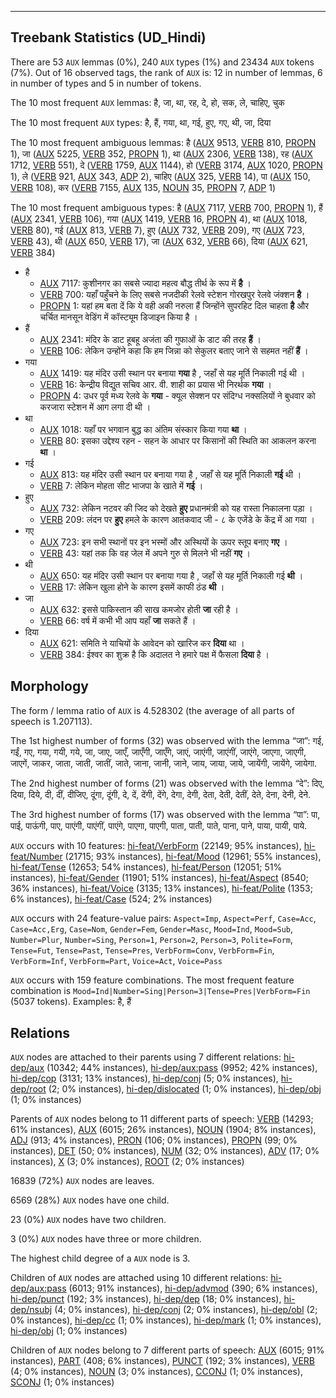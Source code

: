 

--------------------------------------------------------------------------------

## Treebank Statistics (UD_Hindi)

There are 53 `AUX` lemmas (0%), 240 `AUX` types (1%) and 23434 `AUX` tokens (7%).
Out of 16 observed tags, the rank of `AUX` is: 12 in number of lemmas, 6 in number of types and 5 in number of tokens.

The 10 most frequent `AUX` lemmas: है, जा, था, रह, दे, हो, सक, ले, चाहिए, चुक

The 10 most frequent `AUX` types:  है, हैं, गया, था, गई, हुए, गए, थी, जा, दिया

The 10 most frequent ambiguous lemmas: है ([AUX]() 9513, [VERB]() 810, [PROPN]() 1), जा ([AUX]() 5225, [VERB]() 352, [PROPN]() 1), था ([AUX]() 2306, [VERB]() 138), रह ([AUX]() 1712, [VERB]() 551), दे ([VERB]() 1759, [AUX]() 1144), हो ([VERB]() 3174, [AUX]() 1020, [PROPN]() 1), ले ([VERB]() 921, [AUX]() 343, [ADP]() 2), चाहिए ([AUX]() 325, [VERB]() 14), पा ([AUX]() 150, [VERB]() 108), कर ([VERB]() 7155, [AUX]() 135, [NOUN]() 35, [PROPN]() 7, [ADP]() 1)

The 10 most frequent ambiguous types:  है ([AUX]() 7117, [VERB]() 700, [PROPN]() 1), हैं ([AUX]() 2341, [VERB]() 106), गया ([AUX]() 1419, [VERB]() 16, [PROPN]() 4), था ([AUX]() 1018, [VERB]() 80), गई ([AUX]() 813, [VERB]() 7), हुए ([AUX]() 732, [VERB]() 209), गए ([AUX]() 723, [VERB]() 43), थी ([AUX]() 650, [VERB]() 17), जा ([AUX]() 632, [VERB]() 66), दिया ([AUX]() 621, [VERB]() 384)


* है
  * [AUX]() 7117: कुशीनगर का सबसे ज्‍यादा महत्‍व बौद्ध तीर्थ के रूप में <b>है</b> ।
  * [VERB]() 700: यहाँ पहुँचने के लिए सबसे नजदीकी रेलवे स्‍टेशन गोरखपुर रेलवे जंक्‍शन <b>है</b> ।
  * [PROPN]() 1: यहां हम बता दें कि ये वही अकी नरुला हैं जिन्होंने सुपरहिट दिल चाहता <b>है</b> और चर्चित मानसून वेडिंग में कॉस्ट्यूम डिजाइन किया है ।
* हैं
  * [AUX]() 2341: मंदिर के डाट हूबहू अजंता की गुफाओं के डाट की तरह <b>हैं</b> ।
  * [VERB]() 106: लेकिन उन्होंने कहा कि हम जिन्ना को सेकुलर बताए जाने से सहमत नहीं <b>हैं</b> ।
* गया
  * [AUX]() 1419: यह मंदिर उसी स्‍थान पर बनाया <b>गया</b> है , जहाँ से यह मूर्ति निकाली गई थी ।
  * [VERB]() 16: केन्द्रीय विद्युत सचिव आर. वी. शाही का प्रयास भी निरर्थक <b>गया</b> ।
  * [PROPN]() 4: उधर पूर्व मध्य रेलवे के <b>गया</b> - क्यूल सेक्शन पर संदिग्ध नक्सलियों ने बुधवार को करजारा स्टेशन में आग लगा दी थी ।
* था
  * [AUX]() 1018: यहाँ पर भगवान बुद्ध का अंतिम संस्‍कार किया गया <b>था</b> ।
  * [VERB]() 80: इसका उद्देश्य रहन - सहन के आधार पर किसानों की स्थिति का आकलन करना <b>था</b> ।
* गई
  * [AUX]() 813: यह मंदिर उसी स्‍थान पर बनाया गया है , जहाँ से यह मूर्ति निकाली <b>गई</b> थी ।
  * [VERB]() 7: लेकिन मोहता सीट भाजपा के खाते में <b>गई</b> ।
* हुए
  * [AUX]() 732: लेकिन नटवर की जिद को देखते <b>हुए</b> प्रधानमंत्री को यह रास्ता निकालना पड़ा ।
  * [VERB]() 209: लंदन पर <b>हुए</b> हमले के कारण आतंकवाद जी - ८ के एजेंडे के केंद्र में आ गया ।
* गए
  * [AUX]() 723: इन सभी स्‍थानों पर इन भस्‍मों और अस्‍थियों के ऊपर स्‍तूप बनाए <b>गए</b> ।
  * [VERB]() 43: यहां तक कि वह जेल में अपने गुरु से मिलने भी नहीं <b>गए</b> ।
* थी
  * [AUX]() 650: यह मंदिर उसी स्‍थान पर बनाया गया है , जहाँ से यह मूर्ति निकाली गई <b>थी</b> ।
  * [VERB]() 17: लेकिन खुला होने के कारण इसमें काफी ठंड <b>थी</b> ।
* जा
  * [AUX]() 632: इससे पाकिस्तान की साख कमजोर होती <b>जा</b> रही है ।
  * [VERB]() 66: वर्ष में कभी भी आप यहाँ <b>जा</b> सकते हैं ।
* दिया
  * [AUX]() 621: समिति ने याचियों के आवेदन को खारिज कर <b>दिया</b> था ।
  * [VERB]() 384: ईश्वर का शुक्र है कि अदालत ने हमारे पक्ष में फैसला <b>दिया</b> है ।

## Morphology

The form / lemma ratio of `AUX` is 4.528302 (the average of all parts of speech is 1.207113).

The 1st highest number of forms (32) was observed with the lemma “जा”: गई, गईं, गए, गया, गयी, गये, जा, जाए, जाएँ, जाएँगी, जाएँगे, जाएं, जाएंगी, जाएंगीं, जाएंगे, जाएगा, जाएगी, जाएगें, जाकर, जाता, जाती, जातीं, जाते, जाना, जानी, जाने, जाय, जाया, जाये, जायेंगी, जायेंगे, जायेगा.

The 2nd highest number of forms (21) was observed with the lemma “दे”: दिए, दिया, दिये, दी, दीं, दीजिए, दूंगा, दूंगी, दे, दें, देंगी, देंगे, देगा, देगी, देता, देती, देतीं, देते, देना, देनी, देने.

The 3rd highest number of forms (17) was observed with the lemma “पा”: पा, पाई, पाऊंगी, पाए, पाएंगी, पाएंगीं, पाएंगे, पाएगा, पाएगी, पाता, पाती, पाते, पाना, पाने, पाया, पायी, पाये.

`AUX` occurs with 10 features: [hi-feat/VerbForm]() (22149; 95% instances), [hi-feat/Number]() (21715; 93% instances), [hi-feat/Mood]() (12961; 55% instances), [hi-feat/Tense]() (12653; 54% instances), [hi-feat/Person]() (12051; 51% instances), [hi-feat/Gender]() (11901; 51% instances), [hi-feat/Aspect]() (8540; 36% instances), [hi-feat/Voice]() (3135; 13% instances), [hi-feat/Polite]() (1353; 6% instances), [hi-feat/Case]() (524; 2% instances)

`AUX` occurs with 24 feature-value pairs: `Aspect=Imp`, `Aspect=Perf`, `Case=Acc`, `Case=Acc,Erg`, `Case=Nom`, `Gender=Fem`, `Gender=Masc`, `Mood=Ind`, `Mood=Sub`, `Number=Plur`, `Number=Sing`, `Person=1`, `Person=2`, `Person=3`, `Polite=Form`, `Tense=Fut`, `Tense=Past`, `Tense=Pres`, `VerbForm=Conv`, `VerbForm=Fin`, `VerbForm=Inf`, `VerbForm=Part`, `Voice=Act`, `Voice=Pass`

`AUX` occurs with 159 feature combinations.
The most frequent feature combination is `Mood=Ind|Number=Sing|Person=3|Tense=Pres|VerbForm=Fin` (5037 tokens).
Examples: है, हैं


## Relations

`AUX` nodes are attached to their parents using 7 different relations: [hi-dep/aux]() (10342; 44% instances), [hi-dep/aux:pass]() (9952; 42% instances), [hi-dep/cop]() (3131; 13% instances), [hi-dep/conj]() (5; 0% instances), [hi-dep/root]() (2; 0% instances), [hi-dep/dislocated]() (1; 0% instances), [hi-dep/obj]() (1; 0% instances)

Parents of `AUX` nodes belong to 11 different parts of speech: [VERB]() (14293; 61% instances), [AUX]() (6015; 26% instances), [NOUN]() (1904; 8% instances), [ADJ]() (913; 4% instances), [PRON]() (106; 0% instances), [PROPN]() (99; 0% instances), [DET]() (50; 0% instances), [NUM]() (32; 0% instances), [ADV]() (17; 0% instances), [X]() (3; 0% instances), [ROOT]() (2; 0% instances)

16839 (72%) `AUX` nodes are leaves.

6569 (28%) `AUX` nodes have one child.

23 (0%) `AUX` nodes have two children.

3 (0%) `AUX` nodes have three or more children.

The highest child degree of a `AUX` node is 3.

Children of `AUX` nodes are attached using 10 different relations: [hi-dep/aux:pass]() (6013; 91% instances), [hi-dep/advmod]() (390; 6% instances), [hi-dep/punct]() (192; 3% instances), [hi-dep/dep]() (18; 0% instances), [hi-dep/nsubj]() (4; 0% instances), [hi-dep/conj]() (2; 0% instances), [hi-dep/obl]() (2; 0% instances), [hi-dep/cc]() (1; 0% instances), [hi-dep/mark]() (1; 0% instances), [hi-dep/obj]() (1; 0% instances)

Children of `AUX` nodes belong to 7 different parts of speech: [AUX]() (6015; 91% instances), [PART]() (408; 6% instances), [PUNCT]() (192; 3% instances), [VERB]() (4; 0% instances), [NOUN]() (3; 0% instances), [CCONJ]() (1; 0% instances), [SCONJ]() (1; 0% instances)

